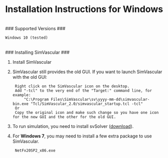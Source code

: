
# Installation Instructions for Windows #

<br>
### Supported Versions ###
	
	Windows 10 (tested)

<br>
### Installing SimVascular ###

1. Install SimVascular 

2. SimVascular still provides the old GUI. If you want to launch SimVascular with the old GUI:

		Right click on the SimVascular icon on the desktop.
		Add "-tcl" to the very end of the "Target:" command line, for example:
			"C:\Program Files\SimVascular\sv\yyyy-mm-dd\simvascular-bin.exe "Tcl/SimVascular_2.0/simvascular_startup.tcl -tcl"
		Or
		Copy the original icon and make such change so you have one icon for the new GUI and the other for the old GUI.

3. To run simulation, you need to install svSolver (<a href="https://simtk.org/project/xml/downloads.xml?group_id=188" target="_blank">download</a>).

4. For **Windows 7**, you may need to install a few extra package to use SimVascular.

		NetFx20SP2_x86.exe

